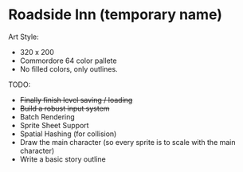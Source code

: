 # Roadside Inn (temporary name)

Art Style:
  - 320 x 200
  - Commordore 64 color pallete
  - No filled colors, only outlines.

TODO:
  - ~~Finally finish level saving / loading~~
  - ~~Build a robust input system~~
  - Batch Rendering
  - Sprite Sheet Support
  - Spatial Hashing (for collision)
  - Draw the main character (so every sprite is to scale with the main character)
  - Write a basic story outline
